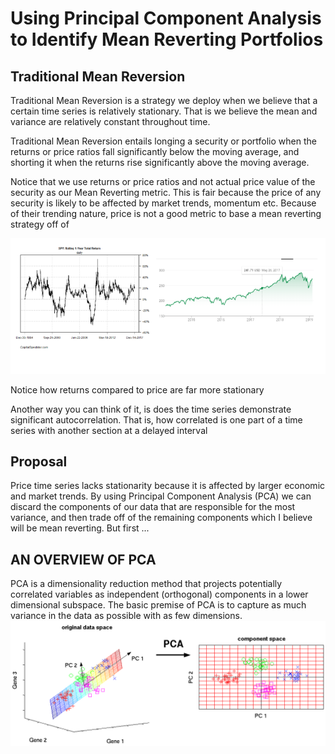 # Using Principal Component Analysis to Identify Mean Reverting Portfolios

## Traditional Mean Reversion

Traditional Mean Reversion is a strategy we deploy when we believe that a certain time series is relatively stationary. That is we believe the mean and variance are relatively constant throughout time.

Traditional Mean Reversion entails longing a security or portfolio when the returns or price ratios fall significantly below the moving average, and shorting it when the returns rise significantly above the moving average.


Notice that we use returns or price ratios and not actual price value of the security as our Mean Reverting metric. This is fair because the price of any security is likely to be affected by market trends, momentum etc. Because of their trending nature, price is not a good metric to base a mean reverting strategy off of

![image info](images/ReturnsVsPrice.png)


Notice how returns compared to price are far more stationary


Another way you can think of it, is does the time series demonstrate significant autocorrelation. That is, how correlated is one part of a time series with another section at a delayed interval


## Proposal
Price time series lacks stationarity because it is affected by larger economic and market trends. By using Principal Component Analysis (PCA) we can discard the components of our data that are responsible for the most variance, and then trade  off of the remaining components which I believe will be mean reverting.
But first ...

## AN OVERVIEW OF PCA

PCA is a dimensionality reduction method that projects potentially correlated variables as independent (orthogonal) components in a lower dimensional subspace. The basic premise of PCA is to capture as much variance in the data as possible with as few dimensions.
![image info](images/PCAexplain.png)
